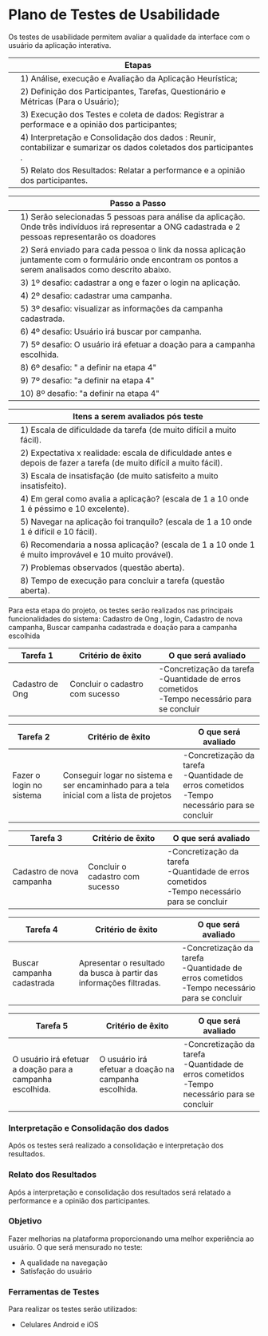 # Plano de Testes de Usabilidade

Os testes de usabilidade permitem avaliar a qualidade da interface com o usuário da aplicação interativa.

|   | Etapas  |
|---|---------| 
|   | 1) Análise, execução e Avaliação da Aplicação Heurística;|
|   | 2) Definição dos Participantes, Tarefas, Questionário e Métricas (Para o Usuário);     |
|   | 3) Execução dos Testes e coleta de dados: Registrar a performace e a opinião dos participantes;|
|   | 4) Interpretação e Consolidação dos dados : Reunir, contabilizar e sumarizar os dados coletados dos participantes .     |
|   | 5) Relato dos Resultados: Relatar a performance e a opinião dos participantes.   |


|   | Passo a Passo  |
|---|----------------| 
|   | 1) Serão selecionadas 5 pessoas para análise da aplicação. Onde três indivíduos irá representar a ONG cadastrada e 2 pessoas representarão  os doadores|
|   | 2) Será enviado para cada pessoa o link da nossa aplicação juntamente com o formulário onde encontram os pontos a serem analisados como descrito abaixo.|
|   | 3) 1º desafio: cadastrar a ong e fazer o login na aplicação. |
|   | 4) 2º desafio: cadastrar uma campanha. |
|   | 5) 3º desafio: visualizar as informações da campanha cadastrada.|
|   | 6) 4º desafio: Usuário irá buscar por campanha.|
|   | 7) 5º desafio: O usuário  irá efetuar a doação para a campanha escolhida.| 
|   | 8) 6º desafio: " a definir na etapa 4"|
|   | 9) 7º desafio: "a definir na etapa 4" |
|   |10) 8º desafio:  "a definir na etapa 4"|

|   | Itens a serem avaliados pós teste |
|---|---------| 
|   | 1) Escala de dificuldade da tarefa (de muito difícil a muito fácil).|
|   | 2) Expectativa x realidade: escala de dificuldade antes e depois de fazer a tarefa (de muito difícil a muito fácil).|
|   | 3) Escala de insatisfação (de muito satisfeito a muito insatisfeito).|
|   | 4) Em geral como avalia a aplicação? (escala de 1 a 10 onde 1 é péssimo e 10 excelente). |
|   | 5) Navegar na aplicação foi tranquilo? (escala de 1 a 10 onde 1 é difícil e 10 fácil).|
|   | 6) Recomendaria a nossa aplicação? (escala de 1 a 10 onde 1 é muito improvável e 10 muito provável).|
|   | 7) Problemas observados (questão aberta).|
|   | 8) Tempo de execução para concluir a tarefa (questão aberta).|

Para esta etapa do projeto, os testes serão realizados nas principais funcionalidades do sistema: Cadastro de Ong , login, Cadastro de nova campanha, Buscar campanha cadastrada e doação para a campanha escolhida

| Tarefa 1 | Critério de êxito | O que será avaliado |
|----------|-------------------|---------------------|
| Cadastro de Ong |  Concluir o cadastro com sucesso|-Concretização da tarefa <br>-Quantidade de erros cometidos<br>-Tempo necessário para se concluir|

| Tarefa 2 | Critério de êxito | O que será avaliado |
|----------|-------------------|---------------------|
| Fazer o login no sistema |  Conseguir logar no sistema e ser encaminhado para a tela inicial com a lista de projetos|-Concretização da tarefa<br>-Quantidade de erros cometidos<br>-Tempo necessário para se concluir|

| Tarefa 3 | Critério de êxito | O que será avaliado |
|----------|-------------------|---------------------|
| Cadastro de nova campanha| Concluir o cadastro com sucesso|-Concretização da tarefa<br>-Quantidade de erros cometidos<br>-Tempo necessário para se concluir|

| Tarefa 4 | Critério de êxito | O que será avaliado |
|----------|-------------------|---------------------|
|Buscar campanha cadastrada| Apresentar o resultado da busca à partir das informações filtradas. |-Concretização da tarefa<br>-Quantidade de erros cometidos<br>-Tempo necessário para se concluir|

| Tarefa 5 | Critério de êxito | O que será avaliado |
|----------|-------------------|---------------------|
|O usuário  irá efetuar a doação para a campanha escolhida. | O usuário  irá efetuar a doação na campanha escolhida. |-Concretização da tarefa<br>-Quantidade de erros cometidos<br>-Tempo necessário para se concluir|


### Interpretação e Consolidação dos dados 

Após os testes será realizado a consolidação e interpretação dos resultados.

### Relato dos Resultados

Após a interpretação e consolidação dos resultados será relatado a performance e a opinião dos participantes.

### Objetivo

Fazer melhorias na plataforma proporcionando uma melhor experiência ao usuário. O que será mensurado no teste:
- A qualidade na navegação
- Satisfação do usuário

### Ferramentas de Testes
Para realizar os testes serão utilizados:
- Celulares Android e iOS

